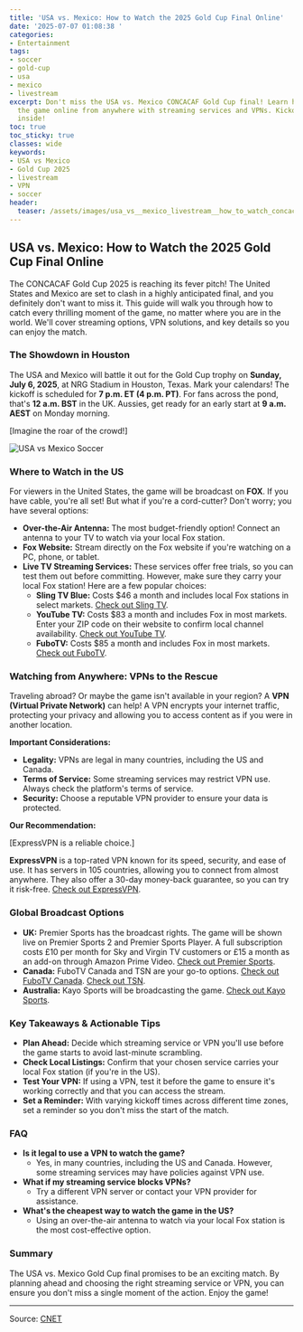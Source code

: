 ```yaml
---
title: 'USA vs. Mexico: How to Watch the 2025 Gold Cup Final Online'
date: '2025-07-07 01:08:38 '
categories:
- Entertainment
tags:
- soccer
- gold-cup
- usa
- mexico
- livestream
excerpt: Don't miss the USA vs. Mexico CONCACAF Gold Cup final! Learn how to watch
  the game online from anywhere with streaming services and VPNs. Kickoff time & details
  inside!
toc: true
toc_sticky: true
classes: wide
keywords:
- USA vs Mexico
- Gold Cup 2025
- livestream
- VPN
- soccer
header:
  teaser: /assets/images/usa_vs__mexico_livestream__how_to_watch_concacaf_g_20250707010838.jpg
---
```


## USA vs. Mexico: How to Watch the 2025 Gold Cup Final Online

The CONCACAF Gold Cup 2025 is reaching its fever pitch! The United States and Mexico are set to clash in a highly anticipated final, and you definitely don't want to miss it. This guide will walk you through how to catch every thrilling moment of the game, no matter where you are in the world. We'll cover streaming options, VPN solutions, and key details so you can enjoy the match.

### The Showdown in Houston

The USA and Mexico will battle it out for the Gold Cup trophy on **Sunday, July 6, 2025**, at NRG Stadium in Houston, Texas. Mark your calendars! The kickoff is scheduled for **7 p.m. ET (4 p.m. PT)**. For fans across the pond, that's **12 a.m. BST** in the UK. Aussies, get ready for an early start at **9 a.m. AEST** on Monday morning.

[Imagine the roar of the crowd!]

![USA vs Mexico Soccer](https://www.cnet.com/a/img/resize/d688d1942a2b281a4778d66408e99bd722931057/hub/2025/07/06/5b51fd63-603f-4db7-9c98-b0e7b166f74d/gettyimages-2222804297.jpg?auto=webp&fit=crop&height=614&width=1092)

### Where to Watch in the US

For viewers in the United States, the game will be broadcast on **FOX**. If you have cable, you're all set! But what if you're a cord-cutter? Don't worry; you have several options:

*   **Over-the-Air Antenna:** The most budget-friendly option! Connect an antenna to your TV to watch via your local Fox station.
*   **Fox Website:** Stream directly on the Fox website if you're watching on a PC, phone, or tablet.
*   **Live TV Streaming Services:** These services offer free trials, so you can test them out before committing. However, make sure they carry your local Fox station! Here are a few popular choices:
    *   **Sling TV Blue:** Costs $46 a month and includes local Fox stations in select markets. [Check out Sling TV](https://www.sling.com/).
    *   **YouTube TV:** Costs $83 a month and includes Fox in most markets. Enter your ZIP code on their website to confirm local channel availability. [Check out YouTube TV](https://tv.youtube.com/).
    *   **FuboTV:** Costs $85 a month and includes Fox in most markets. [Check out FuboTV](https://www.fubo.tv/).

### Watching from Anywhere: VPNs to the Rescue

Traveling abroad? Or maybe the game isn't available in your region? A **VPN (Virtual Private Network)** can help! A VPN encrypts your internet traffic, protecting your privacy and allowing you to access content as if you were in another location.

**Important Considerations:**

*   **Legality:** VPNs are legal in many countries, including the US and Canada.
*   **Terms of Service:** Some streaming services may restrict VPN use. Always check the platform's terms of service.
*   **Security:** Choose a reputable VPN provider to ensure your data is protected.

**Our Recommendation:**

[ExpressVPN is a reliable choice.]

**ExpressVPN** is a top-rated VPN known for its speed, security, and ease of use. It has servers in 105 countries, allowing you to connect from almost anywhere. They also offer a 30-day money-back guarantee, so you can try it risk-free. [Check out ExpressVPN](https://www.expressvpn.com/).

### Global Broadcast Options

*   **UK:** Premier Sports has the broadcast rights. The game will be shown live on Premier Sports 2 and Premier Sports Player. A full subscription costs £10 per month for Sky and Virgin TV customers or £15 a month as an add-on through Amazon Prime Video. [Check out Premier Sports](https://www.premiersports.com/).
*   **Canada:** FuboTV Canada and TSN are your go-to options. [Check out FuboTV Canada](https://www.fubo.tv/ca/). [Check out TSN](https://www.tsn.ca/).
*   **Australia:** Kayo Sports will be broadcasting the game. [Check out Kayo Sports](https://kayosports.com.au/).

### Key Takeaways & Actionable Tips

*   **Plan Ahead:** Decide which streaming service or VPN you'll use before the game starts to avoid last-minute scrambling.
*   **Check Local Listings:** Confirm that your chosen service carries your local Fox station (if you're in the US).
*   **Test Your VPN:** If using a VPN, test it before the game to ensure it's working correctly and that you can access the stream.
*   **Set a Reminder:** With varying kickoff times across different time zones, set a reminder so you don't miss the start of the match.

### FAQ

*   **Is it legal to use a VPN to watch the game?**
    *   Yes, in many countries, including the US and Canada. However, some streaming services may have policies against VPN use.
*   **What if my streaming service blocks VPNs?**
    *   Try a different VPN server or contact your VPN provider for assistance.
*   **What's the cheapest way to watch the game in the US?**
    *   Using an over-the-air antenna to watch via your local Fox station is the most cost-effective option.

### Summary

The USA vs. Mexico Gold Cup final promises to be an exciting match. By planning ahead and choosing the right streaming service or VPN, you can ensure you don't miss a single moment of the action. Enjoy the game!

---

Source: [CNET](https://www.cnet.com/tech/services-and-software/usa-vs-mexico-livestream-how-to-watch-concacaf-gold-cup-2025-final-soccer-from-anywhere/#ftag=CAD590a51e)